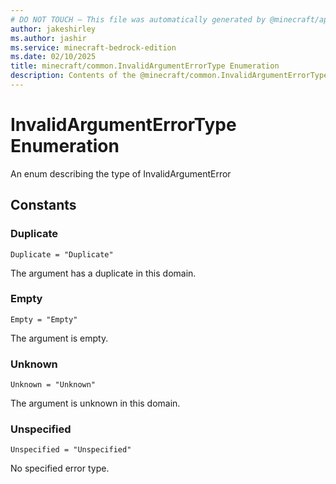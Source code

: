 ```yaml
---
# DO NOT TOUCH — This file was automatically generated by @minecraft/api-docs-generator, to report problems file an issue at https://github.com/Mojang/minecraft-scripting-libraries
author: jakeshirley
ms.author: jashir
ms.service: minecraft-bedrock-edition
ms.date: 02/10/2025
title: minecraft/common.InvalidArgumentErrorType Enumeration
description: Contents of the @minecraft/common.InvalidArgumentErrorType enumeration.
---
```

# InvalidArgumentErrorType Enumeration

An enum describing the type of InvalidArgumentError

## Constants
### **Duplicate**
`Duplicate = "Duplicate"`

The argument has a duplicate in this domain.
### **Empty**
`Empty = "Empty"`

The argument is empty.
### **Unknown**
`Unknown = "Unknown"`

The argument is unknown in this domain.
### **Unspecified**
`Unspecified = "Unspecified"`

No specified error type.
